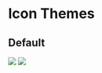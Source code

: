 # Icon Themes

## Default
<img src="http://photoflare.io/wp-content/uploads/2018/06/defaultThemeToolbar.png"/>

<img src="http://photoflare.io/wp-content/uploads/2018/06/defaultThemeToolpalette.png"/>
